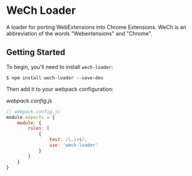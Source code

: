 # WeCh Loader
A loader for porting WebExtensions into Chrome Extensions.
WeCh is an abbreviation of the words "Webextensions" and "Chrome".

## Getting Started
To begin, you'll need to install `wech-loader`:

```console
$ npm install wech-loader --save-dev
```

Then add it to your webpack configuration:

*webpack.config.js*

```js
// webpack.config.js
module.exports = {
    module: {
        rules: [
            {
                test: /\.js$/,
                use: 'wech-loader'
            }
        ]
    }
}
```